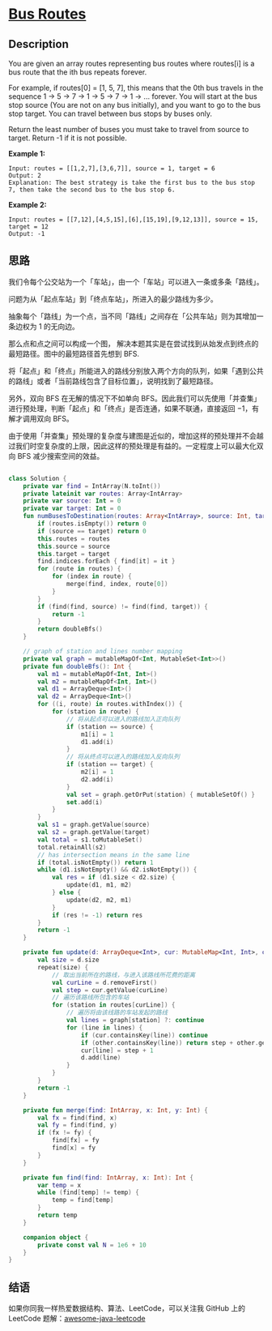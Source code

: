 # [Bus Routes][title]

## Description
You are given an array routes representing bus routes where routes[i] is a bus route that the ith bus repeats forever.

For example, if routes[0] = [1, 5, 7], this means that the 0th bus travels in the sequence 1 -> 5 -> 7 -> 1 -> 5 -> 7 -> 1 -> ... forever.
You will start at the bus stop source (You are not on any bus initially), and you want to go to the bus stop target. You can travel between bus stops by buses only.

Return the least number of buses you must take to travel from source to target. Return -1 if it is not possible.

**Example 1:**
```text
Input: routes = [[1,2,7],[3,6,7]], source = 1, target = 6
Output: 2
Explanation: The best strategy is take the first bus to the bus stop 7, then take the second bus to the bus stop 6.
```

**Example 2:**
```text
Input: routes = [[7,12],[4,5,15],[6],[15,19],[9,12,13]], source = 15, target = 12
Output: -1
```

## 思路
我们令每个公交站为一个「车站」，由一个「车站」可以进入一条或多条「路线」。

问题为从「起点车站」到「终点车站」，所进入的最少路线为多少。

抽象每个「路线」为一个点，当不同「路线」之间存在「公共车站」则为其增加一条边权为 1 的无向边。

那么点和点之间可以构成一个图， 解决本题其实是在尝试找到从始发点到终点的最短路径。图中的最短路径首先想到 BFS.


将「起点」和「终点」所能进入的路线分别放入两个方向的队列，如果「遇到公共的路线」或者「当前路线包含了目标位置」，说明找到了最短路径。

另外，双向 BFS 在无解的情况下不如单向 BFS。因此我们可以先使用「并查集」进行预处理，判断「起点」和「终点」是否连通，如果不联通，直接返回 −1，有解才调用双向 BFS。

由于使用「并查集」预处理的复杂度与建图是近似的，增加这样的预处理并不会越过我们时空复杂度的上限，因此这样的预处理是有益的。一定程度上可以最大化双向 BFS 减少搜索空间的效益。


```kotlin

class Solution {
    private var find = IntArray(N.toInt())
    private lateinit var routes: Array<IntArray>
    private var source: Int = 0
    private var target: Int = 0
    fun numBusesToDestination(routes: Array<IntArray>, source: Int, target: Int): Int {
        if (routes.isEmpty()) return 0
        if (source == target) return 0
        this.routes = routes
        this.source = source
        this.target = target
        find.indices.forEach { find[it] = it }
        for (route in routes) {
            for (index in route) {
                merge(find, index, route[0])
            }
        }
        if (find(find, source) != find(find, target)) {
            return -1
        }
        return doubleBfs()
    }

    // graph of station and lines number mapping
    private val graph = mutableMapOf<Int, MutableSet<Int>>()
    private fun doubleBfs(): Int {
        val m1 = mutableMapOf<Int, Int>()
        val m2 = mutableMapOf<Int, Int>()
        val d1 = ArrayDeque<Int>()
        val d2 = ArrayDeque<Int>()
        for ((i, route) in routes.withIndex()) {
            for (station in route) {
                // 将从起点可以进入的路线加入正向队列
                if (station == source) {
                    m1[i] = 1
                    d1.add(i)
                }
                // 将从终点可以进入的路线加入反向队列
                if (station == target) {
                    m2[i] = 1
                    d2.add(i)
                }
                val set = graph.getOrPut(station) { mutableSetOf() }
                set.add(i)
            }
        }
        val s1 = graph.getValue(source)
        val s2 = graph.getValue(target)
        val total = s1.toMutableSet()
        total.retainAll(s2)
        // has intersection means in the same line
        if (total.isNotEmpty()) return 1
        while (d1.isNotEmpty() && d2.isNotEmpty()) {
            val res = if (d1.size < d2.size) {
                update(d1, m1, m2)
            } else {
                update(d2, m2, m1)
            }
            if (res != -1) return res
        }
        return -1
    }

    private fun update(d: ArrayDeque<Int>, cur: MutableMap<Int, Int>, other: MutableMap<Int, Int>): Int {
        val size = d.size
        repeat(size) {
            // 取出当前所在的路线，与进入该路线所花费的距离
            val curLine = d.removeFirst()
            val step = cur.getValue(curLine)
            // 遍历该路线所包含的车站
            for (station in routes[curLine]) {
                // 遍历将由该线路的车站发起的路线
                val lines = graph[station] ?: continue
                for (line in lines) {
                    if (cur.containsKey(line)) continue
                    if (other.containsKey(line)) return step + other.getValue(line)
                    cur[line] = step + 1
                    d.add(line)
                }
            }
        }
        return -1
    }

    private fun merge(find: IntArray, x: Int, y: Int) {
        val fx = find(find, x)
        val fy = find(find, y)
        if (fx != fy) {
            find[fx] = fy
            find[x] = fy
        }
    }

    private fun find(find: IntArray, x: Int): Int {
        var temp = x
        while (find[temp] != temp) {
            temp = find[temp]
        }
        return temp
    }

    companion object {
        private const val N = 1e6 + 10
    }
}

```




## 结语
如果你同我一样热爱数据结构、算法、LeetCode，可以关注我 GitHub 上的 LeetCode 题解：[awesome-java-leetcode][ajl]



[title]: https://leetcode.cn/problems/bus-routes/description/
[ajl]: https://github.com/Blankj/awesome-java-leetcode
